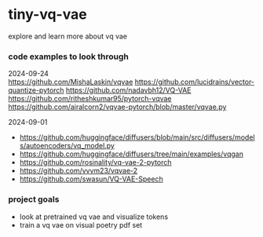 # tiny-vq-vae
explore and learn more about vq vae  


### code examples to look through

2024-09-24  
 https://github.com/MishaLaskin/vqvae
 https://github.com/lucidrains/vector-quantize-pytorch
 https://github.com/nadavbh12/VQ-VAE
 https://github.com/ritheshkumar95/pytorch-vqvae
 https://github.com/airalcorn2/vqvae-pytorch/blob/master/vqvae.py
 

2024-09-01  
- https://github.com/huggingface/diffusers/blob/main/src/diffusers/models/autoencoders/vq_model.py  
- https://github.com/huggingface/diffusers/tree/main/examples/vqgan  
- https://github.com/rosinality/vq-vae-2-pytorch  
- https://github.com/vvvm23/vqvae-2 
- https://github.com/swasun/VQ-VAE-Speech




### project goals
- look at pretrained vq vae and visualize tokens  
- train a vq vae on visual poetry pdf set  




